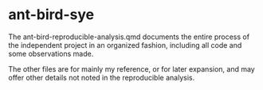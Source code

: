 # ant-bird-sye

The ant-bird-reproducible-analysis.qmd documents the entire process of the independent project in an organized fashion, including all code and some observations made. 

The other files are for mainly my reference, or for later expansion, and may offer other details not noted in the reproducible analysis. 